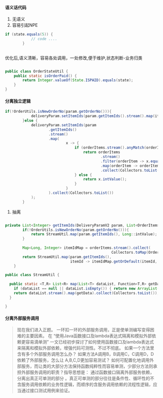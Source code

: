 #### 语义话代码
1. 无语义 
2. 容易引起NPE
```java
if (state.equals(5)) {
			// code ....
		}
		
```
优化后,语义清晰，容易各处调用，一处修改,便于维护,状态判断-业务归类
```java

public class OrderStateUtil {
    public static isOrderPaid() {
        return Integer.valueOf(State.ISPAID).equals(state);
    }
}
```

#### 分离独立逻辑
```java
if(!OrderUtils.isNewOrderNo(param.getOrderNo())){
            deliveryParam.setItemIds(param.getItemIds().stream().map(itemId->itemId.intValue()).collect(Collectors.toList()));
        }else {
            deliveryParam.setItemIds(param
                    .getItemIds()
                    .stream()
                    .map(
                            x -> {
                                if (orderItems.stream().anyMatch(orderItem -> x.equals(orderItem.getTcOrderItemId()))) {
                                    return orderItems
                                            .stream()
                                            .filter(orderItem -> x.equals(orderItem.getTcOrderItemId()))
                                            .map(orderItem -> orderItem.getId())
                                            .collect(Collectors.toList()).get(0);
                                } else {
                                    return x.intValue();
                                }
                            }
                    ).collect(Collectors.toList())
            );
        }

```
1. 抽离
```java

private List<Integer> getItemIds(DeliveryParamV2 param, List<OrderItem> orderItems) {
        if(!OrderUtils.isNewOrderNo(param.getOrderNo())){
            return StreamUtil.map(param.getItemIds(), Long::intValue);
        }
 
        Map<Long, Integer> itemIdMap = orderItems.stream().collect(
                                                 Collectors.toMap(OrderItem::getTcOrderItemId, OrderItem::getId));
        return StreamUtil.map(param.getItemIds(),
                              itemId -> itemIdMap.getOrDefault(itemId, itemId.intValue()));
    }
 
public class StreamUtil {
 
  public static <T,R> List<R> map(List<T> dataList, Function<T,R> getData) {
    if (dataList == null || dataList.isEmpty()) { return new ArrayList(); }
    return dataList.stream().map(getData).collect(Collectors.toList());
  }
 
}
```

#### 分离外部服务调用
>现在我们进入正题。 一环扣一环的外部服务调用，正是使单测编写变得困难的主要因素。 在 “使用Java函数接口及lambda表达式隔离和模拟外部依赖更容易滴单测” 一文已经初步探讨了如何使用函数接口及lambda表达式来隔离和模拟外部依赖，增强代码可测性。不过不彻底。 如果一个方法里含有多个外部服务调用怎么办？ 如果方法A调用B，B调用C，C调用D，D依赖了外部服务，怎么让 A,B,C,D更加容易测试？ 如何可配置化地调用外部服务，而让类的大部分方法保持函数纯粹性而容易单测，少部分方法则承担外部服务调用的职责？指导思想是： 通过函数接口隔离外部服务依赖，分离出真正可单测的部分 。真正可单测的部分往往是条件性、循环性的不含服务调用依赖的业务性逻辑，而顺序的含服务调用依赖的流程性逻辑，应当通过接口测试用例来验证。



